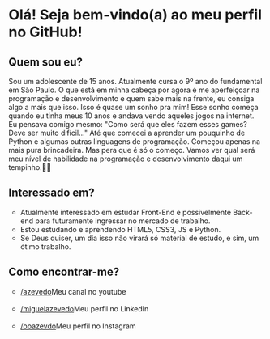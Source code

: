 <h1>Olá! Seja bem-vindo(a) ao meu perfil no GitHub!</h1> 
<h2>Quem sou eu?</h2>
    <p> Sou um adolescente de 15 anos. Atualmente cursa o 9º ano do fundamental em São Paulo. O que está em minha cabeça por agora é me aperfeiçoar na programação e desenvolvimento e quem sabe mais na frente, eu consiga algo a mais que isso. Isso é quase um sonho pra mim! Esse sonho começa quando eu tinha meus 10 anos e andava vendo aqueles jogos na internet. Eu pensava comigo mesmo: "Como será que eles fazem esses games? Deve ser muito difícil..." Até que comecei a aprender um pouquinho de Python e algumas outras linguagens de programação. Começou apenas na mais pura brincadeira. Mas pera que é só o começo. Vamos ver qual será meu nível de habilidade na programação e desenvolvimento daqui um tempinho.🚀💨</p>
<h2>Interessado em?</h2>    
 <ul type="circle">
    <li>Atualmente interessado em estudar Front-End e possivelmente Back-end para futuramente ingressar no mercado de trabalho.</li>
    <li>Estou estudando e aprendendo HTML5, CSS3, JS e Python.</li>
    <li>Se Deus quiser, um dia isso não virará só material de estudo, e sim, um ótimo trabalho.</li>
 </ul>
 <h2>Como encontrar-me?</h2>
 <ul type="circle">
     <li><a href="https://www.youtube.com/channel/UCEcSHF7PoMFRDoMAhtrF1Lw" target="_blank" rel="external">/azevedo</a>Meu canal no youtube</li><br>
     <li><a href="https://www.linkedin.com/in/miguel-azevedo-8b3ab3286/" target="_blank" rel="external">/miguelazevedo</a>Meu perfil no LinkedIn</li><br>
     <li><a href="https://www.instagram.com/ooazevdo/" target="_blank" rel="external">/ooazevdo</a>Meu perfil no Instagram</li>
 </ul>
<!---
Não tenha medo do caminho, tenha medo de não caminhar.
--->
